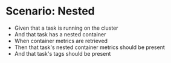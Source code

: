 # Scenario: Nested

- Given that a task is running on the cluster
- And that task has a nested container
- When container metrics are retrieved
- Then that task's nested container metrics should be present
- And that task's tags should be present
